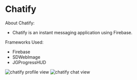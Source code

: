 # Chatify

About Chatify:
- Chatify is an instant messaging application using Firebase.

Frameworks Used:
- Firebase
- SDWebImage
- JGProgressHUD

![chatify profile view](https://user-images.githubusercontent.com/63534623/120393919-96e8b880-c2e7-11eb-89d4-ae6f90774e07.gif) ![chatify chat view](https://user-images.githubusercontent.com/63534623/120393923-9819e580-c2e7-11eb-8073-8afd753d4b4b.gif)
